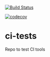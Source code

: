 [![Build Status](https://travis-ci.org/jesusvasquez333/ci-tests.svg?branch=master)](https://travis-ci.org/jesusvasquez333/ci-tests)

[![codecov](https://codecov.io/gh/jesusvasquez333/ci-tests/branch/master/graph/badge.svg)](https://codecov.io/gh/jesusvasquez333/ci-tests)

# ci-tests
Repo to test CI tools
